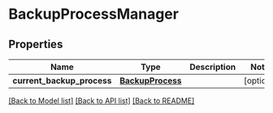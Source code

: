 # BackupProcessManager

## Properties
Name | Type | Description | Notes
------------ | ------------- | ------------- | -------------
**current_backup_process** | [**BackupProcess**](BackupProcess.md) |  | [optional] 

[[Back to Model list]](../README.md#documentation-for-models) [[Back to API list]](../README.md#documentation-for-api-endpoints) [[Back to README]](../README.md)


